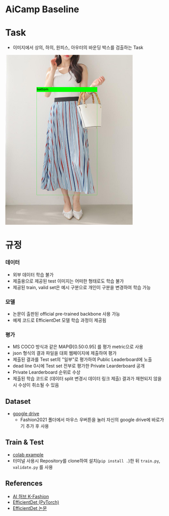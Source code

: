 # AiCamp Baseline

# Task
- 이미지에서 상의, 하의, 원피스, 아우터의 바운딩 박스를 검출하는 Task

<img src="example.png"  width="400" height="533">

# 규정
### 데이터
- 외부 데이터 학습 불가
- 제출용으로 제공된 test 이미지는 어떠한 형태로도 학습 불가
- 제공된 train, valid set은 예시 구분으로 개인이 구분을 변경하여 학습 가능
### 모델
- 논문이 출판된 official pre-trained backbone 사용 가능
- 예제 코드로 EfficientDet 모델 학습 과정이 제공됨 

### 평가
- MS COCO 방식과 같은 MAP@[0.50:0.95] 를 평가 metric으로 사용
- json 형식의 결과 파일을 대회 웹페이지에 제출하여 평가
- 제출된 결과를 Test set의 "일부"로 평가하여 Public Leaderboard에 노출
- dead line 0시에 Test set 전부로 평가한 Private Learderboard 공개
- Private Learderboard 순위로 수상
- 제출된 학습 코드로 (데이터 split 변경시 데이터 링크 제출) 결과가 재현되지 않을 시 수상이 취소될 수 있음

## Dataset
- [google drive](https://drive.google.com/drive/folders/16_P1QWnChrGbRG1FViG-nHYESMcyH839?usp=sharing)
    - Fashion2021 폴더에서 마우스 우버튼을 눌러 자신의 google drive에 바로가기 추가 후 사용
## Train & Test
- [colab example](https://colab.research.google.com/drive/1aWAhs6xxHeSe4ZgPyXABk9U_w6G6-oBL?usp=sharing)
- 터미널 사용시 Repository를 clone하여 설치(`pip install .`)한 뒤 `train.py`, `validate.py` 를 사용

## References
- [AI 허브 K-Fashion](https://aihub.or.kr/aidata/7988)
- [EfficientDet (PyTorch)](https://github.com/rwightman/efficientdet-pytorch)
- [EfficientDet 논문](https://arxiv.org/abs/1911.09070)